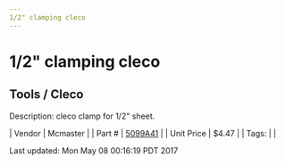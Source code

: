 ```yaml
---
1/2" clamping cleco
---
```

# 1/2" clamping cleco
## Tools / Cleco
Description: 	cleco clamp for 1/2" sheet.  

| Vendor | Mcmaster | 
| Part # | [5099A41](https://www.mcmaster.com/#5099A41) | 
| Unit Price | $4.47 | 
| Tags: |  | 

Last updated: Mon May 08 00:16:19 PDT 2017